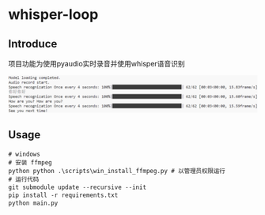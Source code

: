 # whisper-loop



## Introduce

项目功能为使用pyaudio实时录音并使用whisper语音识别

![](./pics/1.png)



## Usage

```
# windows
# 安装 ffmpeg
python python .\scripts\win_install_ffmpeg.py # 以管理员权限运行
# 运行代码
git submodule update --recursive --init
pip install -r requirements.txt
python main.py
```